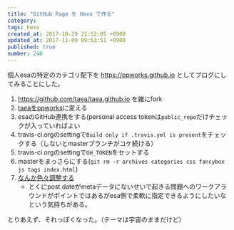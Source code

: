 ```yaml
---
title: "GitHub Page を Hexo で作る"
category: 
tags: hexo
created_at: 2017-10-29 21:52:05 +0900
updated_at: 2017-11-09 09:53:51 +0900
published: true
number: 240
---
```


個人esaの特定のカテゴリ配下を https://ppworks.github.io としてブログにしてみることにした。

1. https://github.com/taea/taea.github.io を雑にfork
1. [taeaをppworks](https://github.com/ppworks/ppworks.github.io/commit/9f2511addb3eeed0c023912c3078270c1124030b)に変える
1. esaのGitHub連携をする(personal access tokenは`public_repo`だけチェックが入っていればよい
1. travis-ci.orgのsettingで`Build only if .travis.yml is present`をチェックする（しないとmasterブランチがコケ続ける）
1. travis-ci.orgのsettingで`GH_TOKEN`をセットする
1. masterをまっさらにする(`git rm -r archives categories css fancybox js tags index.html`)
1. [なんか色々調整する](https://github.com/ppworks/ppworks.github.io/compare/4b1722c953715da4a07c3c865d728a4cbf96124c...c5fae67e654f335fd5af91c1aef11d3ffd0a8a21)
    - とくにpost.dateがmetaデータにないせいで起きる問題へのワークアラウンドがポイントではあるがesa側で柔軟に指定できるようにしたいなという気持ちがある。


とりあえず、それっぽくなった。（テーマは宇宙のままだけど）

